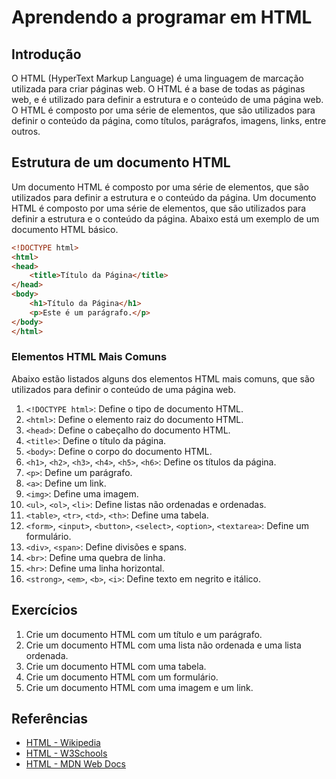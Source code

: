 # Aprendendo a programar em HTML

## Introdução
O HTML (HyperText Markup Language) é uma linguagem de marcação utilizada para criar páginas web. O HTML é a base de todas as páginas web, e é utilizado para definir a estrutura e o conteúdo de uma página web. O HTML é composto por uma série de elementos, que são utilizados para definir o conteúdo da página, como títulos, parágrafos, imagens, links, entre outros.

## Estrutura de um documento HTML
Um documento HTML é composto por uma série de elementos, que são utilizados para definir a estrutura e o conteúdo da página. Um documento HTML é composto por uma série de elementos, que são utilizados para definir a estrutura e o conteúdo da página. Abaixo está um exemplo de um documento HTML básico.

```html
<!DOCTYPE html>
<html>
<head>
    <title>Título da Página</title>
</head>
<body>
    <h1>Título da Página</h1>
    <p>Este é um parágrafo.</p>
</body>
</html>
```

### Elementos HTML Mais Comuns
Abaixo estão listados alguns dos elementos HTML mais comuns, que são utilizados para definir o conteúdo de uma página web.
1. `<!DOCTYPE html>`: Define o tipo de documento HTML.
2. `<html>`: Define o elemento raiz do documento HTML.
3. `<head>`: Define o cabeçalho do documento HTML.
4. `<title>`: Define o título da página.
5. `<body>`: Define o corpo do documento HTML.
6. `<h1>`, `<h2>`, `<h3>`, `<h4>`, `<h5>`, `<h6>`: Define os títulos da página.
7. `<p>`: Define um parágrafo.
8. `<a>`: Define um link.
9. `<img>`: Define uma imagem.
10. `<ul>`, `<ol>`, `<li>`: Define listas não ordenadas e ordenadas.
11. `<table>`, `<tr>`, `<td>`, `<th>`: Define uma tabela.
12. `<form>`, `<input>`, `<button>`, `<select>`, `<option>`, `<textarea>`: Define um formulário.
13. `<div>`, `<span>`: Define divisões e spans.
14. `<br>`: Define uma quebra de linha.
15. `<hr>`: Define uma linha horizontal.
16. `<strong>`, `<em>`, `<b>`, `<i>`: Define texto em negrito e itálico.

## Exercícios
1. Crie um documento HTML com um título e um parágrafo.
2. Crie um documento HTML com uma lista não ordenada e uma lista ordenada.
3. Crie um documento HTML com uma tabela.
4. Crie um documento HTML com um formulário.
5. Crie um documento HTML com uma imagem e um link.

## Referências
- [HTML - Wikipedia](https://en.wikipedia.org/wiki/HTML)
- [HTML - W3Schools](https://www.w3schools.com/html/)
- [HTML - MDN Web Docs](https://developer.mozilla.org/en-US/docs/Web/HTML)

